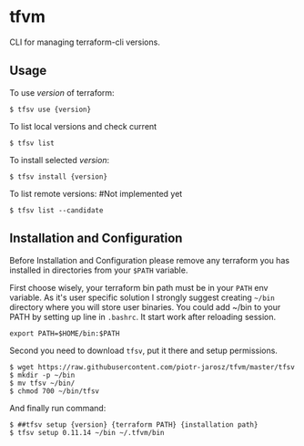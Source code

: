 tfvm
========

CLI for managing terraform-cli versions.

Usage
-----

To use *version* of terraform:

    $ tfsv use {version}

To list local versions and check current

    $ tfsv list

To install selected *version*:

    $ tfsv install {version}
    
To list remote versions: #Not implemented yet

    $ tfsv list --candidate

Installation and Configuration
-------------
Before Installation and Configuration please remove any terraform you has installed in directories from your ```$PATH``` variable.

First choose wisely, your terraform bin path must be in your ```PATH``` env variable.
As it's user specific solution I strongly suggest creating ```~/bin``` directory where you will store user binaries.
You could add ~/bin to your PATH by setting up line in ```.bashrc```. It start work after reloading session.

    export PATH=$HOME/bin:$PATH

Second you need to download ```tfsv```, put it there and setup permissions.

    $ wget https://raw.githubusercontent.com/piotr-jarosz/tfvm/master/tfsv
    $ mkdir -p ~/bin
    $ mv tfsv ~/bin/
    $ chmod 700 ~/bin/tfsv

And finally run command:

    $ ##tfsv setup {version} {terraform PATH} {installation path}
    $ tfsv setup 0.11.14 ~/bin ~/.tfvm/bin

